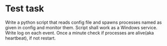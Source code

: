 # Test task
Write a python script that reads config file and spawns processes named as given in config and monitor them.
Script shall work as a Windows service.
Write log on each event.
Once a minute check if processes are alive(aka heartbeat), if not restart. 

